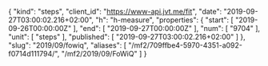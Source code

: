 {
  "kind": "steps",
  "client_id": "https://www-api.jvt.me/fit",
  "date": "2019-09-27T03:00:02.216+02:00",
  "h": "h-measure",
  "properties": {
    "start": [
      "2019-09-26T00:00:00Z"
    ],
    "end": [
      "2019-09-27T00:00:00Z"
    ],
    "num": [
      "9704"
    ],
    "unit": [
      "steps"
    ],
    "published": [
      "2019-09-27T03:00:02.216+02:00"
    ]
  },
  "slug": "2019/09/fowiq",
  "aliases": [
    "/mf2/709ffbe4-5970-4351-a092-f0714d111794/",
    "/mf2/2019/09/FoWiQ"
  ]
}
